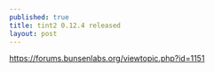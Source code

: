 ```yaml
---
published: true
title: tint2 0.12.4 released
layout: post
---
```

<https://forums.bunsenlabs.org/viewtopic.php?id=1151>